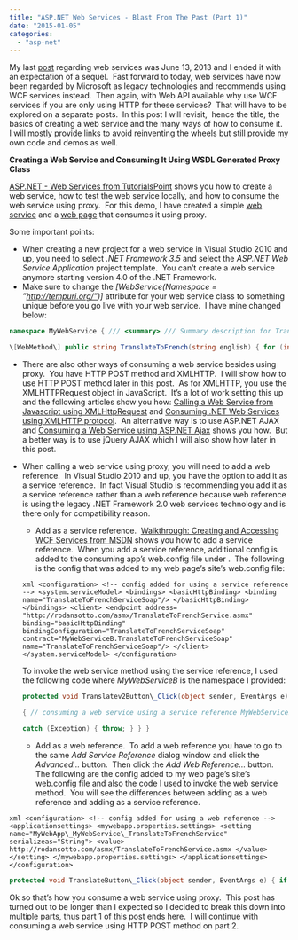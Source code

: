```yaml
---
title: "ASP.NET Web Services - Blast From The Past (Part 1)"
date: "2015-01-05"
categories: 
  - "asp-net"
---
```


My last [post](http://rodansotto.wordpress.com/2013/06/11/asp-net-what-are-web-services/) regarding web services was June 13, 2013 and I ended it with an expectation of a sequel.  Fast forward to today, web services have now been regarded by Microsoft as legacy technologies and recommends using WCF services instead.  Then again, with Web API available why use WCF services if you are only using HTTP for these services?  That will have to be explored on a separate posts.  In this post I will revisit,  hence the title, the basics of creating a web service and the many ways of how to consume it.  I will mostly provide links to avoid reinventing the wheels but still provide my own code and demos as well.

**Creating a Web Service and Consuming It Using WSDL Generated Proxy Class**

[ASP.NET - Web Services from TutorialsPoint](http://www.tutorialspoint.com/asp.net/asp.net_web_services.htm) shows you how to create a web service, how to test the web service locally, and how to consume the web service using proxy.  For this demo, I have created a simple [web service](http://rodansotto.com/asmx/translatetofrenchservice.asmx) and a [web page](http://rodansotto.com/projects/asmx/UsingProxy.aspx) that consumes it using proxy.

Some important points:

- When creating a new project for a web service in Visual Studio 2010 and up, you need to select _.NET Framework 3.5_ and select the _ASP.NET Web Service Application_ project template.  You can’t create a web service anymore starting version 4.0 of the .NET Framework.
- Make sure to change the _\[WebService(Namespace = ”http://tempuri.org/”)\]_ attribute for your web service class to something unique before you go live with your web service.  I have mine changed below:

```cs
namespace MyWebService { /// <summary> /// Summary description for TranslateToFrenchService /// </summary> \[WebService(Namespace = "http://rodansotto.com/")\] \[WebServiceBinding(ConformsTo = WsiProfiles.BasicProfile1\_1)\] \[System.ComponentModel.ToolboxItem(false)\] // To allow this Web Service to be called from script, // using ASP.NET AJAX, uncomment the following line. //\[System.Web.Script.Services.ScriptService\] public class TranslateToFrenchService : System.Web.Services.WebService { private string\[,\] translations = { {"good morning", "bonjour"}, {"good evening", "bonsoir"}, {"thank you", "merci"}, {"please", "s'il vous plait"}, {"welcome", "bienvenue"}, {"goodbye", "au revoir"}, {"see you soon", "à bientôt"} };

\[WebMethod\] public string TranslateToFrench(string english) { for (int i = 0; i &lt; translations.GetLength(0); i++) { if (string.Compare( english, translations\[i, 0\], true) == 0) { return translations\[i, 1\]; } } return ""; } } } 
```

- There are also other ways of consuming a web service besides using proxy.  You have HTTP POST method and XMLHTTP.  I will show how to use HTTP POST method later in this post.  As for XMLHTTP, you use the XMLHTTPRequest object in JavaScript.  It’s a lot of work setting this up and the following articles show you how: [Calling a Web Service from Javascript using XMLHttpRequest](http://pavanarya.wordpress.com/2012/05/20/calling-a-web-service-from-javascript-using-xmlhttprequest/) and [Consuming .NET Web Services using XMLHTTP protocol](http://www.codedigest.com/Articles/WebServices/55_Consuming_Webservices_via_XMLHTTP_protocol.aspx).  An alternative way is to use ASP.NET AJAX and [Consuming a Web Service using ASP.NET Ajax](http://www.webreference.com/programming/asp/Ajax_WebService/index.html) shows you how.  But a better way is to use jQuery AJAX which I will also show how later in this post.
- When calling a web service using proxy, you will need to add a web reference.  In Visual Studio 2010 and up, you have the option to add it as a service reference.  In fact Visual Studio is recommending you add it as a service reference rather than a web reference because web reference is using the legacy .NET Framework 2.0 web services technology and is there only for compatibility reason.
    
    - Add as a service reference.  [Walkthrough: Creating and Accessing WCF Services from MSDN](http://msdn.microsoft.com/en-us/library/bb386386.aspx) shows you how to add a service reference.  When you add a service reference, additional config is added to the consuming app’s web.config file under <configuration>.  The following is the config that was added to my web page’s site’s web.config file:
    
    ```xml <configuration> <!-- config added for using a service reference --> <system.serviceModel> <bindings> <basicHttpBinding> <binding name="TranslateToFrenchServiceSoap"/> </basicHttpBinding> </bindings> <client> <endpoint address= "http://rodansotto.com/asmx/TranslateToFrenchService.asmx" binding="basicHttpBinding" bindingConfiguration="TranslateToFrenchServiceSoap" contract="MyWebServiceB.TranslateToFrenchServiceSoap" name="TranslateToFrenchServiceSoap"/> </client> </system.serviceModel> </configuration> ```
    
    To invoke the web service method using the service reference, I used the following code where _MyWebServiceB_ is the namespace I provided:
    
    ```cs
    protected void Translatev2Button\_Click(object sender, EventArgs e) { if (Englishv2TextBox.Text != string.Empty) { try
    
    { // consuming a web service using a service reference MyWebServiceB.TranslateToFrenchServiceSoapClient soapClient = new MyWebServiceB.TranslateToFrenchServiceSoapClient(); Frenchv2Label.Text = soapClient.TranslateToFrench(Englishv2TextBox.Text); }
    
    catch (Exception) { throw; } } } 
    ```
    
    - Add as a web reference.  To add a web reference you have to go to the same _Add Service Reference_ dialog window and click the _Advanced…_ button.  Then click the _Add Web Reference…_ button.  The following are the config added to my web page’s site’s web.config file and also the code I used to invoke the web service method.  You will see the differences between adding as a web reference and adding as a service reference.

```xml <configuration> <!-- config added for using a web reference --> <applicationsettings> <mywebapp.properties.settings> <setting name="MyWebApp\_MyWebService\_TranslateToFrenchService" serializeas="String"> <value> http://rodansotto.com/asmx/TranslateToFrenchService.asmx </value> </setting> </mywebapp.properties.settings> </applicationsettings> </configuration> ```

```cs
protected void TranslateButton\_Click(object sender, EventArgs e) { if (EnglishTextBox.Text != string.Empty) { try { // consuming a web service using a web reference MyWebService.TranslateToFrenchService service = new MyWebService.TranslateToFrenchService(); FrenchLabel.Text = service.TranslateToFrench(EnglishTextBox.Text); } catch (Exception) { throw; } } } 
```

Ok so that’s how you consume a web service using proxy.  This post has turned out to be longer than I expected so I decided to break this down into multiple parts, thus part 1 of this post ends here.  I will continue with consuming a web service using HTTP POST method on part 2.
